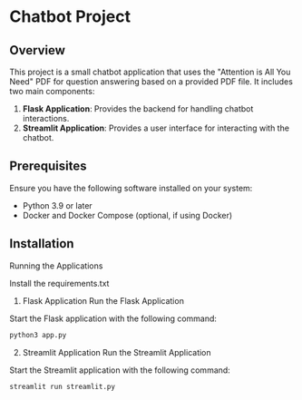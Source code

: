 # Chatbot Project

## Overview

This project is a small chatbot application that uses the "Attention is All You Need" PDF for question answering based on a provided PDF file. It includes two main components:

1. **Flask Application**: Provides the backend for handling chatbot interactions.
2. **Streamlit Application**: Provides a user interface for interacting with the chatbot.

## Prerequisites

Ensure you have the following software installed on your system:

- Python 3.9 or later
- Docker and Docker Compose (optional, if using Docker)

## Installation

Running the Applications

Install the requirements.txt

1. Flask Application
Run the Flask Application

Start the Flask application with the following command:
```bash
python3 app.py
```

2. Streamlit Application
Run the Streamlit Application

Start the Streamlit application with the following command:
```bash
streamlit run streamlit.py
```

